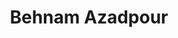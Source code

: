 ---
layout: page
title: Behnam Azadpour
description: Now PhD student at Brigham Young University<br>MS, Chemical Engineering (2023-2024) <br>MS, Materials Sci. & Eng., Sharif University of Technology (2021)<br>BS, Metallurgy and Materials Engineering, University of Tehran (2018)
img: assets/img/behnam.jpg
redirect: 
importance: 1
category: Alumni
horizontal: true
---